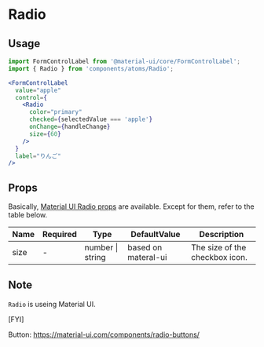 # Radio

## Usage
```jsx
import FormControlLabel from '@material-ui/core/FormControlLabel';
import { Radio } from 'components/atoms/Radio';

<FormControlLabel
  value="apple"
  control={
    <Radio
      color="primary"
      checked={selectedValue === 'apple'}
      onChange={handleChange}
      size={60}
    />
  }
  label="りんご"
/>
```

## Props
Basically, [Material UI Radio props](https://material-ui.com/ja/api/radio/#props) are available.
Except for them, refer to the table below.

|Name|Required|Type|DefaultValue|Description|
|-|-|-|-|-|
|size|-|number \| string|based on materal-ui|The size of the checkbox icon.|

## Note

`Radio` is useing Material UI.

[FYI]

Button: https://material-ui.com/components/radio-buttons/
